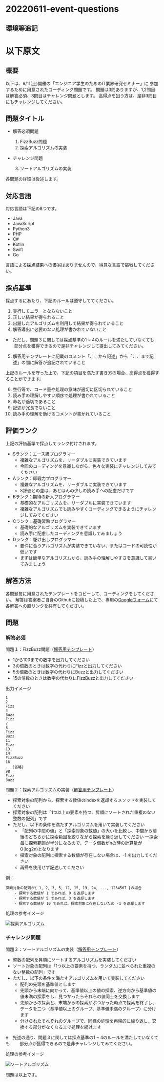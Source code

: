 # 20220611-event-questions

## 環境等追記


以下原文
=============================================================================
## 概要

以下は、6/11(土)開催の「エンジニア学生のためのIT業界研究セミナー」に
参加するために用意されたコーディング問題です。
問題は3問ありますが、1,2問目は解答必須、3問目はチャレンジ問題とします。
高得点を狙う方は、是非3問目にもチャレンジしてください。

## 問題タイトル

- 解答必須問題

    1. FizzBuzz問題
    2. 探索アルゴリズムの実装

- チャレンジ問題

    3. ソートアルゴリズムの実装

各問題の詳細は後述します。

## 対応言語

対応言語は下記の8つです。
- Java
- JavaScript
- Python3
- PHP
- C#
- Kotlin
- Swift
- Go

言語による採点結果への優劣はありませんので、得意な言語で挑戦してください。

## 採点基準

採点するにあたり、下記のルールは遵守しててください。
1. 実行してエラーとならないこと
2. 正しい結果が得られること
3. 出題したアルゴリズムを利用して結果が得られていること
4. 解答導出に必要のない処理が書かれていないこと

※　ただし、問題３に関しては採点基準の1 ~ 4のルールを満たしていなくても
　　部分点を獲得できるので是非チャレンジして提出してみてください。

5. 解答用テンプレートに記載のコメント「ここから記述」から「ここまで記述」の間に解答が追記されていること

上記のルールを守った上で、下記の項目を満たす書き方の場合、高得点を獲得することができます。

6. 空行等で、コード量や処理の意味が適切に区切られていること
7. 読み手の理解しやすい順序で処理が書かれていること
8. 命名が適切であること
9. 記述が冗長でないこと
10. 読み手の理解を助けるコメントが書かれていること

## 評価ランク
上記の評価基準で採点してランク付けされます。

- Sランク：エース級プログラマー
    - 複雑なアルゴリズムを、リーダブルに実装できています
    - 今回のコーディングを意識しながら、色々な実装にチャレンジしてみてください
- Aランク：即戦力プログラマー
    - 複雑なアルゴリズムを、リーダブルに実装できています
    - S評価との差は、あとほんの少しの読み手への配慮だけです
- Bランク：期待の新人プログラマー
    - 基礎的なアルゴリズムを、リーダブルに実装できています
    - 複雑なアルゴリズムでも読みやすくコーディングできるようにチャレンジしてみてください
- Cランク：基礎習熟プログラマー
    - 基礎的なアルゴリズムを実装できています
    - 読み手に配慮したコーディングを意識してみましょう
- Dランク：駆け出しプログラマー
    - 要件に合うアルゴリズムが実装できていない、またはコードの可読性が低いです
    - まずは簡単なアルゴリズムから、読み手の理解しやすさを意識して書いてみましょう

## 解答方法

各問題毎に用意されたテンプレートをコピーして、コーディングをしてください。
解答は答案者ご自身のGithubに投稿した上で、専用の[Googleフォーム](https://forms.gle/N1T77XX1ovzg1izG9)にて
各解答への直リンクを共有してください。

## 問題
### 解答必須

問題１：FizzBuzz問題（[解答用テンプレート](/template/Q1_FizzBuzz)）
- 1から100までの数字を出力してください
- 3の倍数のときは数字の代わりにFizzと出力してください
- 5の倍数のときは数字の代わりにBuzzと出力してください
- 15の倍数のときは数字の代わりにFizzBuzzと出力してください

出力イメージ
```
1
2
Fizz
4
Buzz
Fizz
7
8
Fizz
Buzz
11
Fizz
13
14
FizzBuzz
16
...(省略)
98
Fizz
Buzz
```

問題２：探索アルゴリズムの実装（[解答用テンプレート](/template/Q2_Search)）
- 探索対象の配列から、探索する数値のindexを返却するメソッドを実装してください
- 探索対象の配列は「1つ以上の要素を持つ、昇順にソートされた重複のない整数の配列」です
- ただし、以下の条件を満たすアルゴリズムを用いて実装してください
    - 「配列の中間の値」と「探索対象の数値」の大小を比較し、中間から前後のどちらかに探索範囲を絞りながら探索を繰り返してください
    一探索毎に探索範囲が半分になるので、データ個数がnの時の計算量がO(log2n)となります
    - 探索対象の配列に探索する数値が存在しない場合は、-1 を出力してください
    - 再帰を使用せず記述してください

例：
```
探索対象の配列が{ 1, 2, 3, 5, 12, 15, 19, 24, ..., 1234567 }の場合
    - 探索する数値が 1 であれば、0 を返却します
    - 探索する数値が 5 であれば、3 を返却します
    - 探索する数値が 10 であれば、探索対象に存在しないため -1 を返却します
```

処理の参考イメージ

![探索アルゴリズム](search.jpg)


### チャレンジ問題
問題３：ソートアルゴリズムの実装（[解答用テンプレート](/template/Q3_Sort)）
- 整数の配列を昇順にソートするアルゴリズムを実装してください
- ソート対象の配列は「1つ以上の要素を持つ、ランダムに並べられた重複のない整数の配列」です
- ただし、以下の条件を満たすアルゴリズムを用いて実装してください
    - 配列の先頭を基準値とします
    - 先頭から末端に向かって、基準値以上の値の探索、逆方向から基準値の値未満の探索をし、見つかったらそれらの値同士を交換します
    - 先頭からの探索と、末端からの探索がぶつかった時点で探索を終了し、データを二つ（基準値以上のグループ、基準値未満のグループ）に分けます
    - 分けられたそれぞれのグループで、同様の処理を再帰的に繰り返し、交換する部分がなくなるまで処理を続けます

※　先述の通り、問題３に関しては採点基準の1 ~ 4のルールを満たしていなくても
　　部分点が獲得できるので是非チャレンジしてみてください。

処理の参考イメージ

![ソートアルゴリズム](sort.jpg)


問題は以上です。
